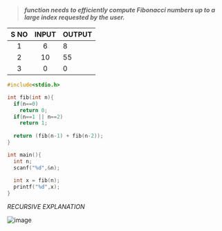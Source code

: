 > ***function needs to efficiently compute Fibonacci numbers up to a large index requested by the user.***

| S NO | INPUT | OUTPUT |
| :--: | :---: | ------ |
|  1   |   6   | 8      |
|  2   |  10   | 55     |
|  3   |   0   | 0      |
```c
#include<stdio.h>

int fib(int n){
  if(n==0)
    return 0;
  if(n==1 || n==2)
    return 1;
  
  return (fib(n-1) + fib(n-2));
}

int main(){
  int n;
  scanf("%d",&n);
  
  int x = fib(n);
  printf("%d",x);
}
```

*RECURSIVE EXPLANATION*

![image](https://github.com/user-attachments/assets/9aa1da02-e7ad-4e00-a5db-4f9d10cf7d7c)


